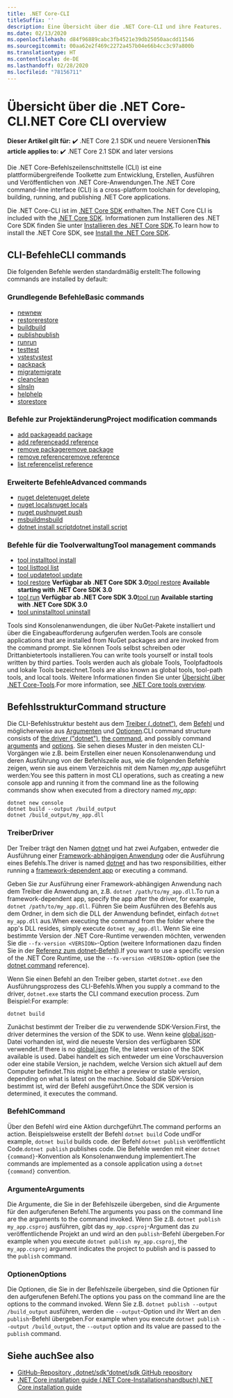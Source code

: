 ```yaml
---
title: .NET Core-CLI
titleSuffix: ''
description: Eine Übersicht über die .NET Core-CLI und ihre Features.
ms.date: 02/13/2020
ms.openlocfilehash: d84f96889cabc3fb4521e39db25050aacdd11546
ms.sourcegitcommit: 00aa62e2f469c2272a457b04e66b4cc3c97a800b
ms.translationtype: HT
ms.contentlocale: de-DE
ms.lasthandoff: 02/28/2020
ms.locfileid: "78156711"
---
```

# <a name="net-core-cli-overview"></a><span data-ttu-id="b7f4e-103">Übersicht über die .NET Core-CLI</span><span class="sxs-lookup"><span data-stu-id="b7f4e-103">.NET Core CLI overview</span></span>

<span data-ttu-id="b7f4e-104">**Dieser Artikel gilt für:** ✔️ .NET Core 2.1 SDK und neuere Versionen</span><span class="sxs-lookup"><span data-stu-id="b7f4e-104">**This article applies to:** ✔️ .NET Core 2.1 SDK and later versions</span></span>

<span data-ttu-id="b7f4e-105">Die .NET Core-Befehlszeilenschnittstelle (CLI) ist eine plattformübergreifende Toolkette zum Entwicklung, Erstellen, Ausführen und Veröffentlichen von .NET Core-Anwendungen.</span><span class="sxs-lookup"><span data-stu-id="b7f4e-105">The .NET Core command-line interface (CLI) is a cross-platform toolchain for developing, building, running, and publishing .NET Core applications.</span></span>

<span data-ttu-id="b7f4e-106">Die .NET Core-CLI ist im [.NET Core SDK](../sdk.md) enthalten.</span><span class="sxs-lookup"><span data-stu-id="b7f4e-106">The .NET Core CLI is included with the [.NET Core SDK](../sdk.md).</span></span> <span data-ttu-id="b7f4e-107">Informationen zum Installieren des .NET Core SDK finden Sie unter [Installieren des .NET Core SDK](../install/sdk.md).</span><span class="sxs-lookup"><span data-stu-id="b7f4e-107">To learn how to install the .NET Core SDK, see [Install the .NET Core SDK](../install/sdk.md).</span></span>

## <a name="cli-commands"></a><span data-ttu-id="b7f4e-108">CLI-Befehle</span><span class="sxs-lookup"><span data-stu-id="b7f4e-108">CLI commands</span></span>

<span data-ttu-id="b7f4e-109">Die folgenden Befehle werden standardmäßig erstellt:</span><span class="sxs-lookup"><span data-stu-id="b7f4e-109">The following commands are installed by default:</span></span>

### <a name="basic-commands"></a><span data-ttu-id="b7f4e-110">Grundlegende Befehle</span><span class="sxs-lookup"><span data-stu-id="b7f4e-110">Basic commands</span></span>

- [<span data-ttu-id="b7f4e-111">new</span><span class="sxs-lookup"><span data-stu-id="b7f4e-111">new</span></span>](dotnet-new.md)
- [<span data-ttu-id="b7f4e-112">restore</span><span class="sxs-lookup"><span data-stu-id="b7f4e-112">restore</span></span>](dotnet-restore.md)
- [<span data-ttu-id="b7f4e-113">build</span><span class="sxs-lookup"><span data-stu-id="b7f4e-113">build</span></span>](dotnet-build.md)
- [<span data-ttu-id="b7f4e-114">publish</span><span class="sxs-lookup"><span data-stu-id="b7f4e-114">publish</span></span>](dotnet-publish.md)
- [<span data-ttu-id="b7f4e-115">run</span><span class="sxs-lookup"><span data-stu-id="b7f4e-115">run</span></span>](dotnet-run.md)
- [<span data-ttu-id="b7f4e-116">test</span><span class="sxs-lookup"><span data-stu-id="b7f4e-116">test</span></span>](dotnet-test.md)
- [<span data-ttu-id="b7f4e-117">vstest</span><span class="sxs-lookup"><span data-stu-id="b7f4e-117">vstest</span></span>](dotnet-vstest.md)
- [<span data-ttu-id="b7f4e-118">pack</span><span class="sxs-lookup"><span data-stu-id="b7f4e-118">pack</span></span>](dotnet-pack.md)
- [<span data-ttu-id="b7f4e-119">migrate</span><span class="sxs-lookup"><span data-stu-id="b7f4e-119">migrate</span></span>](dotnet-migrate.md)
- [<span data-ttu-id="b7f4e-120">clean</span><span class="sxs-lookup"><span data-stu-id="b7f4e-120">clean</span></span>](dotnet-clean.md)
- [<span data-ttu-id="b7f4e-121">sln</span><span class="sxs-lookup"><span data-stu-id="b7f4e-121">sln</span></span>](dotnet-sln.md)
- [<span data-ttu-id="b7f4e-122">help</span><span class="sxs-lookup"><span data-stu-id="b7f4e-122">help</span></span>](dotnet-help.md)
- [<span data-ttu-id="b7f4e-123">store</span><span class="sxs-lookup"><span data-stu-id="b7f4e-123">store</span></span>](dotnet-store.md)

### <a name="project-modification-commands"></a><span data-ttu-id="b7f4e-124">Befehle zur Projektänderung</span><span class="sxs-lookup"><span data-stu-id="b7f4e-124">Project modification commands</span></span>

- [<span data-ttu-id="b7f4e-125">add package</span><span class="sxs-lookup"><span data-stu-id="b7f4e-125">add package</span></span>](dotnet-add-package.md)
- [<span data-ttu-id="b7f4e-126">add reference</span><span class="sxs-lookup"><span data-stu-id="b7f4e-126">add reference</span></span>](dotnet-add-reference.md)
- [<span data-ttu-id="b7f4e-127">remove package</span><span class="sxs-lookup"><span data-stu-id="b7f4e-127">remove package</span></span>](dotnet-remove-package.md)
- [<span data-ttu-id="b7f4e-128">remove reference</span><span class="sxs-lookup"><span data-stu-id="b7f4e-128">remove reference</span></span>](dotnet-remove-reference.md)
- [<span data-ttu-id="b7f4e-129">list reference</span><span class="sxs-lookup"><span data-stu-id="b7f4e-129">list reference</span></span>](dotnet-list-reference.md)

### <a name="advanced-commands"></a><span data-ttu-id="b7f4e-130">Erweiterte Befehle</span><span class="sxs-lookup"><span data-stu-id="b7f4e-130">Advanced commands</span></span>

- [<span data-ttu-id="b7f4e-131">nuget delete</span><span class="sxs-lookup"><span data-stu-id="b7f4e-131">nuget delete</span></span>](dotnet-nuget-delete.md)
- [<span data-ttu-id="b7f4e-132">nuget locals</span><span class="sxs-lookup"><span data-stu-id="b7f4e-132">nuget locals</span></span>](dotnet-nuget-locals.md)
- [<span data-ttu-id="b7f4e-133">nuget push</span><span class="sxs-lookup"><span data-stu-id="b7f4e-133">nuget push</span></span>](dotnet-nuget-push.md)
- [<span data-ttu-id="b7f4e-134">msbuild</span><span class="sxs-lookup"><span data-stu-id="b7f4e-134">msbuild</span></span>](dotnet-msbuild.md)
- [<span data-ttu-id="b7f4e-135">dotnet install script</span><span class="sxs-lookup"><span data-stu-id="b7f4e-135">dotnet install script</span></span>](dotnet-install-script.md)

### <a name="tool-management-commands"></a><span data-ttu-id="b7f4e-136">Befehle für die Toolverwaltung</span><span class="sxs-lookup"><span data-stu-id="b7f4e-136">Tool management commands</span></span>

- [<span data-ttu-id="b7f4e-137">tool install</span><span class="sxs-lookup"><span data-stu-id="b7f4e-137">tool install</span></span>](dotnet-tool-install.md)
- [<span data-ttu-id="b7f4e-138">tool list</span><span class="sxs-lookup"><span data-stu-id="b7f4e-138">tool list</span></span>](dotnet-tool-list.md)
- [<span data-ttu-id="b7f4e-139">tool update</span><span class="sxs-lookup"><span data-stu-id="b7f4e-139">tool update</span></span>](dotnet-tool-update.md)
- <span data-ttu-id="b7f4e-140">[tool restore](global-tools.md#install-a-local-tool) **Verfügbar ab .NET Core SDK 3.0**</span><span class="sxs-lookup"><span data-stu-id="b7f4e-140">[tool restore](global-tools.md#install-a-local-tool) **Available starting with .NET Core SDK 3.0**</span></span>
- <span data-ttu-id="b7f4e-141">[tool run](global-tools.md#invoke-a-local-tool) **Verfügbar ab .NET Core SDK 3.0**</span><span class="sxs-lookup"><span data-stu-id="b7f4e-141">[tool run](global-tools.md#invoke-a-local-tool) **Available starting with .NET Core SDK 3.0**</span></span>
- [<span data-ttu-id="b7f4e-142">tool uninstall</span><span class="sxs-lookup"><span data-stu-id="b7f4e-142">tool uninstall</span></span>](dotnet-tool-uninstall.md)

<span data-ttu-id="b7f4e-143">Tools sind Konsolenanwendungen, die über NuGet-Pakete installiert und über die Eingabeaufforderung aufgerufen werden.</span><span class="sxs-lookup"><span data-stu-id="b7f4e-143">Tools are console applications that are installed from NuGet packages and are invoked from the command prompt.</span></span> <span data-ttu-id="b7f4e-144">Sie können Tools selbst schreiben oder Drittanbietertools installieren.</span><span class="sxs-lookup"><span data-stu-id="b7f4e-144">You can write tools yourself or install tools written by third parties.</span></span> <span data-ttu-id="b7f4e-145">Tools werden auch als globale Tools, Toolpfadtools und lokale Tools bezeichnet.</span><span class="sxs-lookup"><span data-stu-id="b7f4e-145">Tools are also known as global tools, tool-path tools, and local tools.</span></span> <span data-ttu-id="b7f4e-146">Weitere Informationen finden Sie unter [Übersicht über .NET Core-Tools](global-tools.md).</span><span class="sxs-lookup"><span data-stu-id="b7f4e-146">For more information, see [.NET Core tools overview](global-tools.md).</span></span>

## <a name="command-structure"></a><span data-ttu-id="b7f4e-147">Befehlsstruktur</span><span class="sxs-lookup"><span data-stu-id="b7f4e-147">Command structure</span></span>

<span data-ttu-id="b7f4e-148">Die CLI-Befehlsstruktur besteht aus dem [Treiber („dotnet“)](#driver), dem [Befehl](#command) und möglicherweise aus [Argumenten](#arguments) und [Optionen](#options).</span><span class="sxs-lookup"><span data-stu-id="b7f4e-148">CLI command structure consists of [the driver ("dotnet")](#driver), [the command](#command), and possibly command [arguments](#arguments) and [options](#options).</span></span> <span data-ttu-id="b7f4e-149">Sie sehen dieses Muster in den meisten CLI-Vorgängen wie z.B. beim Erstellen einer neuen Konsolenanwendung und deren Ausführung von der Befehlszeile aus, wie die folgenden Befehle zeigen, wenn sie aus einem Verzeichnis mit dem Namen *my_app* ausgeführt werden:</span><span class="sxs-lookup"><span data-stu-id="b7f4e-149">You see this pattern in most CLI operations, such as creating a new console app and running it from the command line as the following commands show when executed from a directory named *my_app*:</span></span>

```dotnetcli
dotnet new console
dotnet build --output /build_output
dotnet /build_output/my_app.dll
```

### <a name="driver"></a><span data-ttu-id="b7f4e-150">Treiber</span><span class="sxs-lookup"><span data-stu-id="b7f4e-150">Driver</span></span>

<span data-ttu-id="b7f4e-151">Der Treiber trägt den Namen [dotnet](dotnet.md) und hat zwei Aufgaben, entweder die Ausführung einer [Framework-abhängigen Anwendung](../deploying/index.md) oder die Ausführung eines Befehls.</span><span class="sxs-lookup"><span data-stu-id="b7f4e-151">The driver is named [dotnet](dotnet.md) and has two responsibilities, either running a [framework-dependent app](../deploying/index.md) or executing a command.</span></span>

<span data-ttu-id="b7f4e-152">Geben Sie zur Ausführung einer Framework-abhängigen Anwendung nach dem Treiber die Anwendung an, z.B. `dotnet /path/to/my_app.dll`.</span><span class="sxs-lookup"><span data-stu-id="b7f4e-152">To run a framework-dependent app, specify the app after the driver, for example, `dotnet /path/to/my_app.dll`.</span></span> <span data-ttu-id="b7f4e-153">Führen Sie beim Ausführen des Befehls aus dem Ordner, in dem sich die DLL der Anwendung befindet, einfach `dotnet my_app.dll` aus.</span><span class="sxs-lookup"><span data-stu-id="b7f4e-153">When executing the command from the folder where the app's DLL resides, simply execute `dotnet my_app.dll`.</span></span> <span data-ttu-id="b7f4e-154">Wenn Sie eine bestimmte Version der .NET Core-Runtime verwenden möchten, verwenden Sie die `--fx-version <VERSION>`-Option (weitere Informationen dazu finden Sie in der [Referenz zum dotnet-Befehl](dotnet.md)).</span><span class="sxs-lookup"><span data-stu-id="b7f4e-154">If you want to use a specific version of the .NET Core Runtime, use the `--fx-version <VERSION>` option (see the [dotnet command](dotnet.md) reference).</span></span>

<span data-ttu-id="b7f4e-155">Wenn Sie einen Befehl an den Treiber geben, startet `dotnet.exe` den Ausführungsprozess des CLI-Befehls.</span><span class="sxs-lookup"><span data-stu-id="b7f4e-155">When you supply a command to the driver, `dotnet.exe` starts the CLI command execution process.</span></span> <span data-ttu-id="b7f4e-156">Zum Beispiel:</span><span class="sxs-lookup"><span data-stu-id="b7f4e-156">For example:</span></span>

```dotnetcli
dotnet build
```

<span data-ttu-id="b7f4e-157">Zunächst bestimmt der Treiber die zu verwendende SDK-Version.</span><span class="sxs-lookup"><span data-stu-id="b7f4e-157">First, the driver determines the version of the SDK to use.</span></span> <span data-ttu-id="b7f4e-158">Wenn keine [global.json](global-json.md)-Datei vorhanden ist, wird die neueste Version des verfügbaren SDK verwendet.</span><span class="sxs-lookup"><span data-stu-id="b7f4e-158">If there is no [global.json](global-json.md) file, the latest version of the SDK available is used.</span></span> <span data-ttu-id="b7f4e-159">Dabei handelt es sich entweder um eine Vorschauversion oder eine stabile Version, je nachdem, welche Version sich aktuell auf dem Computer befindet.</span><span class="sxs-lookup"><span data-stu-id="b7f4e-159">This might be either a preview or stable version, depending on what is latest on the machine.</span></span>  <span data-ttu-id="b7f4e-160">Sobald die SDK-Version bestimmt ist, wird der Befehl ausgeführt.</span><span class="sxs-lookup"><span data-stu-id="b7f4e-160">Once the SDK version is determined, it executes the command.</span></span>

### <a name="command"></a><span data-ttu-id="b7f4e-161">Befehl</span><span class="sxs-lookup"><span data-stu-id="b7f4e-161">Command</span></span>

<span data-ttu-id="b7f4e-162">Über den Befehl wird eine Aktion durchgeführt.</span><span class="sxs-lookup"><span data-stu-id="b7f4e-162">The command performs an action.</span></span> <span data-ttu-id="b7f4e-163">Beispielsweise erstellt der Befehl `dotnet build` Code und</span><span class="sxs-lookup"><span data-stu-id="b7f4e-163">For example, `dotnet build` builds code.</span></span> <span data-ttu-id="b7f4e-164">der Befehl `dotnet publish` veröffentlicht Code.</span><span class="sxs-lookup"><span data-stu-id="b7f4e-164">`dotnet publish` publishes code.</span></span> <span data-ttu-id="b7f4e-165">Die Befehle werden mit einer `dotnet {command}`-Konvention als Konsolenanwendung implementiert.</span><span class="sxs-lookup"><span data-stu-id="b7f4e-165">The commands are implemented as a console application using a `dotnet {command}` convention.</span></span>

### <a name="arguments"></a><span data-ttu-id="b7f4e-166">Argumente</span><span class="sxs-lookup"><span data-stu-id="b7f4e-166">Arguments</span></span>

<span data-ttu-id="b7f4e-167">Die Argumente, die Sie in der Befehlszeile übergeben, sind die Argumente für den aufgerufenen Befehl.</span><span class="sxs-lookup"><span data-stu-id="b7f4e-167">The arguments you pass on the command line are the arguments to the command invoked.</span></span> <span data-ttu-id="b7f4e-168">Wenn Sie z.B. `dotnet publish my_app.csproj` ausführen, gibt das `my_app.csproj`-Argument das zu veröffentlichende Projekt an und wird an den `publish`-Befehl übergeben.</span><span class="sxs-lookup"><span data-stu-id="b7f4e-168">For example when you execute `dotnet publish my_app.csproj`, the `my_app.csproj` argument indicates the project to publish and is passed to the `publish` command.</span></span>

### <a name="options"></a><span data-ttu-id="b7f4e-169">Optionen</span><span class="sxs-lookup"><span data-stu-id="b7f4e-169">Options</span></span>

<span data-ttu-id="b7f4e-170">Die Optionen, die Sie in der Befehlszeile übergeben, sind die Optionen für den aufgerufenen Befehl.</span><span class="sxs-lookup"><span data-stu-id="b7f4e-170">The options you pass on the command line are the options to the command invoked.</span></span> <span data-ttu-id="b7f4e-171">Wenn Sie z.B. `dotnet publish --output /build_output` ausführen, werden die `--output`-Option und ihr Wert an den `publish`-Befehl übergeben.</span><span class="sxs-lookup"><span data-stu-id="b7f4e-171">For example when you execute `dotnet publish --output /build_output`, the `--output` option and its value are passed to the `publish` command.</span></span>

## <a name="see-also"></a><span data-ttu-id="b7f4e-172">Siehe auch</span><span class="sxs-lookup"><span data-stu-id="b7f4e-172">See also</span></span>

- [<span data-ttu-id="b7f4e-173">GitHub-Repository „dotnet/sdk“</span><span class="sxs-lookup"><span data-stu-id="b7f4e-173">dotnet/sdk GitHub repository</span></span>](https://github.com/dotnet/sdk/)
- [<span data-ttu-id="b7f4e-174">.NET Core installation guide (.NET Core-Installationshandbuch)</span><span class="sxs-lookup"><span data-stu-id="b7f4e-174">.NET Core installation guide</span></span>](../install/sdk.md)
